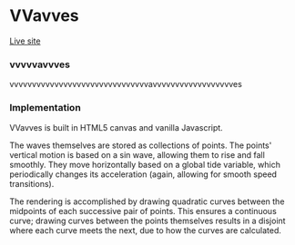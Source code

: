 # VVavves

[Live site](http://jordanburk.github.io/vvavves)

### vvvvvavvves

vvvvvvvvvvvvvvvvvvvvvvvvvvvvvvvavvvvvvvvvvvvvvvvvves

### Implementation

VVavves is built in HTML5 canvas and vanilla Javascript.

The waves themselves are stored as collections of points. The points' vertical
motion is based on a sin wave, allowing them to rise and fall smoothly. They move
horizontally based on a global tide variable, which periodically changes its
acceleration (again, allowing for smooth speed transitions).

The rendering is accomplished by drawing quadratic curves between the midpoints
of each successive pair of points. This ensures a continuous curve; drawing
curves between the points themselves results in a disjoint where each curve meets
the next, due to how the curves are calculated.
